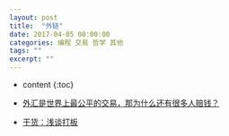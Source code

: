 ```yaml
---
layout: post
title:  "外链"
date: 2017-04-05 00:00:00
categories: 编程 交易 哲学 其他
tags: ""
excerpt: ""
---
```


* content
{:toc}


* [外汇是世界上最公平的交易，那为什么还有很多人赔钱？](http://www.360doc.com/content/18/0228/21/35688004_733267661.shtml)

* [干货：浅谈打板](http://www.360doc.com/content/18/0405/19/11477950_743111904.shtml)



















































































